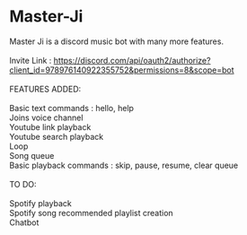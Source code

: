 # Master-Ji
Master Ji is a discord music bot with many more features. <br />
<br />Invite Link : https://discord.com/api/oauth2/authorize?client_id=978976140922355752&permissions=8&scope=bot <br />
<br />FEATURES ADDED: <br />
  <br />Basic text commands : hello, help <br />
  Joins voice channel <br />
  Youtube link playback <br />
  Youtube search playback <br />
  Loop <br />
  Song queue <br />
  Basic playback commands : skip, pause, resume, clear queue <br /> <br />
TO DO: <br /> 
  <br />Spotify playback <br />
  Spotify song recommended playlist creation <br />
  Chatbot <br />
  
  

